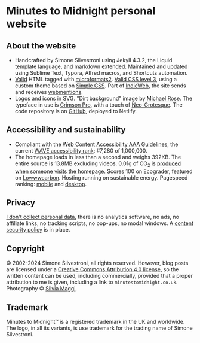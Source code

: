 # Minutes to Midnight personal website

## About the website

- Handcrafted by Simone Silvestroni using Jekyll 4.3.2, the Liquid template language, and markdown extended. Maintained and updated using Sublime Text, Typora, Alfred macros, and Shortcuts automation.
- [Valid](https://validator.w3.org/nu/?doc=https%3A%2F%2Fminutestomidnight.co.uk%2F) HTML tagged with [microformats2](https://microformats.org/). [Valid CSS level 3](https://jigsaw.w3.org/css-validator/validator?uri=https%3A%2F%2Fminutestomidnight.co.uk%2Fassets%2Fcss%2Fm2m.min.css&profile=css3&usermedium=all&warning=1&vextwarning=&lang=en), using a custom theme based on [Simple CSS](https://simplecss.org). Part of [IndieWeb](https://indiewebify.me/validate-h-card/?url=https%3A%2F%2Fminutestomidnight.co.uk), the site sends and receives [webmentions](https://indieweb.org/Webmention).
- Logos and icons in SVG. "Dirt background" image by [Michael Rose](https://mademistakes.com/). The typeface in use is [Crimson Pro](https://www.fontshare.com/fonts/crimson-pro), with a touch of [Neo-Grotesque](https://github.com/system-fonts/modern-font-stacks#neo-grotesque). The code repository is on [GitHub](https://github.com/simonesilvestroni/m2m-website), deployed to Netlify.

## Accessibility and sustainability

- Compliant with the [Web Content Accessibility AAA Guidelines](https://wave.webaim.org/report#/https://minutestomidnight.co.uk/), the current [WAVE accessibility rank](https://webaim.org/projects/million/lookup?domain=minutestomidnight.co.uk): #7,280 of 1,000,000.
- The homepage loads in less than a second and weighs 392KB. The entire source is 13.8MB excluding videos. 0.01g of CO<sub>2</sub> is [produced when someone visits the homepage](https://www.websitecarbon.com/website/minutestomidnight-co-uk/). Scores 100 on [Ecograder](https://ecograder.com/report/crccbrW1xmYgrNUdrNxEulBa), featured on [Lowwwcarbon](https://lowwwcarbon.com/showcase/). Hosting running on sustainable energy. Pagespeed ranking: [mobile](https://pagespeed.web.dev/analysis/https-minutestomidnight-co-uk/36t5kbzrgp?form_factor=mobile) and [desktop](https://pagespeed.web.dev/analysis/https-minutestomidnight-co-uk/36t5kbzrgp?form_factor=desktop).

## Privacy

[I don't collect personal data](https://themarkup.org/blacklight?url=minutestomidnight.co.uk), there is no analytics software, no ads, no affiliate links, no tracking scripts, no pop-ups, no modal windows. A [content security policy](https://securityheaders.com/?q=https%3A%2F%2Fminutestomidnight.co.uk%2F) is in place.

## Copyright

&copy; 2002-2024 Simone Silvestroni, all rights reserved. However, blog posts are licensed under a [Creative Commons Attribution 4.0 license](https://creativecommons.org/licenses/by/4.0/), so the written content can be used, including commercially, provided that a proper attribution to me is given, including a link to `minutestomidnight.co.uk`. Photography &copy; [Silvia Maggi](https://silviamaggidesign.com).

## Trademark

Minutes to Midnight&trade; is a registered trademark in the UK and worldwide. The logo, in all its variants, is use trademark for the trading name of Simone Silvestroni.